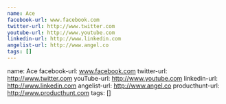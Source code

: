 ```yaml
---
name: Ace
facebook-url: www.facebook.com
twitter-url: http://www.twitter.com
youtube-url: http://www.youtube.com
linkedin-url: http://www.linkedin.com
angelist-url: http://www.angel.co
tags: []
---
```

name: Ace
facebook-url: www.facebook.com
twitter-url: http://www.twitter.com
youTube-url: http://www.youtube.com
linkedin-url: http://www.linkedin.com
angelist-url: http://www.angel.co
producthunt-url: http://www.producthunt.com
tags: []
